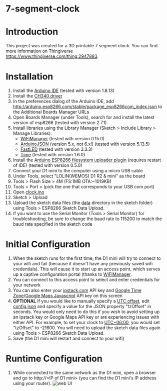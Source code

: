# 7-segment-clock

# Introduction
This project was created for a 3D printable 7 segment clock. You can find more information on Thingiverse https://www.thingiverse.com/thing:2947883.

# Installation
1. Install the [Arduino IDE](https://www.arduino.cc/en/Main/Software) (tested with version 1.8.13)
1. Install the [CH340 driver](https://www.wemos.cc/en/latest/tutorials/d1/get_started_with_arduino_d1.html#requirements)
1. In the preferences dialog of the Arduino IDE, add http://arduino.esp8266.com/stable/package_esp8266com_index.json to the Additional Boards Manager URLs
1. Open Boards Manager (under Tools), search for and install the latest version of esp8266 (tested with version 2.7.1).
1. Install libraries using the Library Manager (Sketch > Include Library > Manage Libraries):
    - [WiFiManager](https://github.com/tzapu/WiFiManager) (tested with version 0.15.0)
    - [ArduinoJSON](https://arduinojson.org) (version 5.x, not 6.x!) (tested with version 5.13.5)
    - [FastLED](https://github.com/FastLED/FastLED) (tested with version 3.3.3)
    - [Time](https://playground.arduino.cc/code/time/) (tested with version 1.6.0)
1. Install the [Arduino ESP8266 filesystem uploader plugin](https://github.com/esp8266/arduino-esp8266fs-plugin) (requires restart of IDE) (tested with version 0.5.0)
1. Connect your D1 mini to the computer using a micro USB cable
1. Under Tools, select "LOLIN(WEMOS) D1 R2 & mini" as the board
1. Tools > Flash Size > 4M (FS:1MB OTA:~1019KB)
1. Tools > Port > (pick the one that corresponds to your USB com port)
1. Open [clock.ino](Arduino/clock.ino)
1. Sketch > Upload
1. Upload the sketch data files (the [data](Arduino/data) directory in the sketch folder) using Tools > ESP8266 Sketch Data Upload.
1. If you want to use the Serial Monitor (Tools > Serial Monitor) for troubleshooting, be sure to change the baud rate to 115200 to match the baud rate specified in the sketch code

# Initial Configuration
1. When the sketch runs for the first time, the D1 mini will try to connect to your wifi and fail (because it doesn't have any previously saved wifi credentials). This will cause it to start up an access point, which serves up a captive configuration portal (thanks to [WiFiManager](https://github.com/tzapu/WiFiManager).
1. You can connect to this access point to select and enter credentials for your network
1. You can also enter your [ipstack.com](https://ipstack.com/) API key and [Google Time Zone](https://developers.google.com/maps/documentation/timezone/get-api-key)/[Google Maps Javascript](https://developers.google.com/maps/documentation/javascript/get-api-key) API key on this screen
1. **OPTIONAL** If you would like to manually specify a [UTC offset](https://en.wikipedia.org/wiki/UTC_offset), edit [config.json](Arduino/data/config.json) and specify a value for the JSON property "tzOffset" in seconds. You would only need to do this if you wish to avoid setting up an ipstack key or Google Maps API key or are experiencing issues with either API. For example, to set your clock to [UTC−06:00](https://en.wikipedia.org/wiki/UTC%E2%88%9206:00), you would set "tzOffset" to -21600. You will need to upload the sketch data files again using Tools > ESP8266 Sketch Data Upload.
1. Save (the D1 mini will restart and connect to your wifi)

# Runtime Configuration
1. While connected to the same network as the D1 mini, open a browser and go to http://\<IP of D1 mini> (you can find the D1 mini's IP address using your router).
![web UI](web.png)
